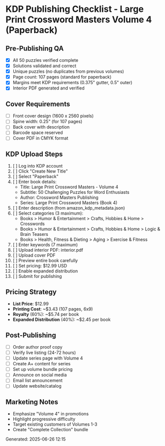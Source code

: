 # KDP Publishing Checklist - Large Print Crossword Masters Volume 4 (Paperback)

## Pre-Publishing QA
- [x] All 50 puzzles verified complete
- [x] Solutions validated and correct
- [x] Unique puzzles (no duplicates from previous volumes)
- [x] Page count: 107 pages (standard for paperback)
- [x] Margins meet KDP requirements (0.375" gutter, 0.5" outer)
- [x] Interior PDF generated and verified

## Cover Requirements
- [ ] Front cover design (1600 x 2560 pixels)
- [ ] Spine width: 0.25" (for 107 pages)
- [ ] Back cover with description
- [ ] Barcode space reserved
- [ ] Cover PDF in CMYK format

## KDP Upload Steps
1. [ ] Log into KDP account
2. [ ] Click "Create New Title"
3. [ ] Select "Paperback"
4. [ ] Enter book details:
   - Title: Large Print Crossword Masters - Volume 4
   - Subtitle: 50 Challenging Puzzles for Word Enthusiasts
   - Author: Crossword Masters Publishing
   - Series: Large Print Crossword Masters (Book 4)
5. [ ] Enter description (from amazon_kdp_metadata.json)
6. [ ] Select categories (3 maximum):
   - Books > Humor & Entertainment > Crafts, Hobbies & Home > Crosswords
   - Books > Humor & Entertainment > Crafts, Hobbies & Home > Logic & Brain Teasers
   - Books > Health, Fitness & Dieting > Aging > Exercise & Fitness
7. [ ] Enter keywords (7 maximum)
8. [ ] Upload interior PDF: interior.pdf
9. [ ] Upload cover PDF
10. [ ] Preview entire book carefully
11. [ ] Set pricing: $12.99 USD
12. [ ] Enable expanded distribution
13. [ ] Submit for publishing

## Pricing Strategy
- **List Price**: $12.99
- **Printing Cost**: ~$3.43 (107 pages, 6x9)
- **Royalty** (60%): ~$5.74 per book
- **Expanded Distribution** (40%): ~$2.45 per book

## Post-Publishing
- [ ] Order author proof copy
- [ ] Verify live listing (24-72 hours)
- [ ] Update series page with Volume 4
- [ ] Create A+ content for series
- [ ] Set up volume bundle pricing
- [ ] Announce on social media
- [ ] Email list announcement
- [ ] Update website/catalog

## Marketing Notes
- Emphasize "Volume 4" in promotions
- Highlight progressive difficulty
- Target existing customers of Volumes 1-3
- Create "Complete Collection" bundle

Generated: 2025-06-26 12:15
